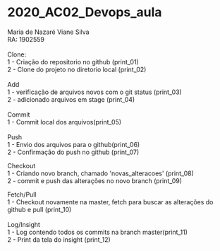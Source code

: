 # 2020_AC02_Devops_aula

Maria de Nazaré Viane Silva<br>
RA: 1902559<br>
<br>
Clone:<br>
1 - Criação do repositorio no github (print_01)<br>
2 - Clone do projeto no diretorio local (print_02)<br>
<br>
Add<br>
1 - verificação de arquivos novos com o git status (print_03)<br>
2 - adicionado arquivos em stage (print_04)<br>
<br>
Commit<br>
1 - Commit local dos arquivos(print_05)<br>
<br>
Push<br>
1 - Envio dos arquivos para o github(print_06)<br>
2 - Confirmação do push no github (print_07)<br>

Checkout<br>
1 - Criando novo branch, chamado 'novas_alteracoes' (print_08)<br>
2 - commit e push das alterações no novo branch (print_09)<br>

Fetch/Pull<br>
1 - Checkout novamente na master, fetch para buscar as alterações do github e pull (print_10)<br>
<br>
Log/Insight<br>
1 - Log contendo todos os commits na branch master(print_11)<br>
2 - Print da tela do insight (print_12)<br>